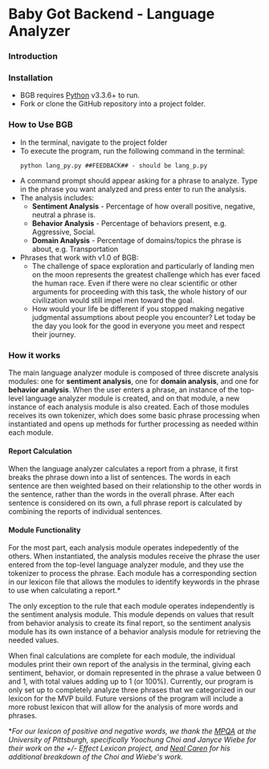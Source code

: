 # Baby Got Backend - Language Analyzer
### Introduction

### Installation
* BGB requires [Python](https://www.python.org/downloads/) v3.3.6+ to run.
* Fork or clone the GitHub repository into a project folder.

### How to Use BGB
* In the terminal, navigate to the project folder
* To execute the program, run the following command in the terminal:
    ```
    python lang_py.py ##FEEDBACK## - should be lang_p.py
    ```
* A command prompt should appear asking for a phrase to analyze. Type in the phrase you want analyzed and press enter to run the analysis.
* The analysis includes:
    * __Sentiment Analysis__ - Percentage of how overall positive, negative, neutral a phrase is.
    * __Behavior Analysis__ - Percentage of behaviors present, e.g. Aggressive, Social.
    * __Domain Analysis__ - Percentage of domains/topics the phrase is about, e.g. Transportation
* Phrases that work with v1.0 of BGB:
    * The challenge of space exploration and particularly of landing men on the moon represents the greatest challenge which has ever faced the human race. Even if there were no clear scientific or other arguments for proceeding with this task, the whole history of our civilization would still impel men toward the goal.
    * How would your life be different if you stopped making negative judgmental assumptions about people you encounter? Let today be the day you look for the good in everyone you meet and respect their journey.

### How it works

The main language analyzer module is composed of three discrete analysis modules: one for **sentiment analysis**, one for **domain analysis**, and one for **behavior analysis**. When the user enters a phrase, an instance of the top-level language analyzer module is created, and on that module, a new instance of each analysis module is also created. Each of those modules receives its own tokenizer, which does some basic phrase processing when instantiated and opens up methods for further processing as needed within each module.

#### Report Calculation

When the language analyzer calculates a report from a phrase, it first breaks the phrase down into a list of sentences. The words in each sentence are then weighted based on their relationship to the other words in the sentence, rather than the words in the overall phrase. After each sentence is considered on its own, a full phrase report is calculated by combining the reports of individual sentences.

#### Module Functionality

For the most part, each analysis module operates indepedently of the others. When instantiated, the analysis modules receive the phrase the user entered from the top-level language analyzer module, and they use the tokenizer to process the phrase. Each module has a corresponding section in our lexicon file that allows the modules to identify keywords in the phrase to use when calculating a report.*

The only exception to the rule that each module operates independently is the sentiment analysis module. This module depends on values that result from behavior analysis to create its final report, so the sentiment analysis module has its own instance of a behavior analysis module for retrieving the needed values.

When final calculations are complete for each module, the individual modules print their own report of the analysis in the terminal, giving each sentiment, behavior, or domain represented in the phrase a value between 0 and 1, with total values adding up to 1 (or 100%). Currently, our program is only set up to completely analyze three phrases that we categorized in our lexicon for the MVP build. Future versions of the program will include a more robust lexicon that will allow for the analysis of more words and phrases.

**For our lexicon of positive and negative words, we thank the [MPQA](http://mpqa.cs.pitt.edu/lexicons/effect_lexicon/) at the University of Pittsburgh, specifically Yoochung Choi and Janyce Wiebe for their work on the +/- Effect Lexicon project, and [Neal Caren](http://nealcaren.web.unc.edu/an-introduction-to-text-analysis-with-python-part-3/) for his additional breakdown of the Choi and Wiebe's work.*
